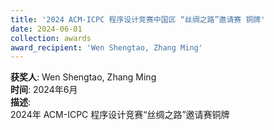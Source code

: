 ```yaml
---
title: '2024 ACM-ICPC 程序设计竞赛中国区 “丝绸之路”邀请赛 铜牌'  
date: 2024-06-01                             
collection: awards  
award_recipient: 'Wen Shengtao, Zhang Ming'               
---
```



**获奖人**: Wen Shengtao, Zhang Ming  
**时间**: 2024年6月  
**描述**:  
2024年 ACM-ICPC 程序设计竞赛“丝绸之路”邀请赛铜牌
